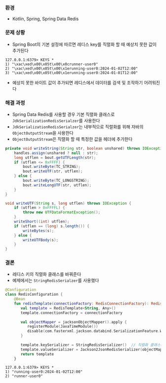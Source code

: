 ### 환경
- Kotlin, Spring, Spring Data Redis
### 문제 상황
- Spring Boot의 기본 설정에 따르면 레디스 key를 직렬화 할 때 예상치 못한 값이 추가된다

```text
127.0.0.1:6379> KEYS *
1) "\xac\xed\x00\x05t\x00\x0crunner-user0"
2) "\xac\xed\x00\x05t\x00\x1erunning-user0:2024-01-02T12:00"
3) "\xac\xed\x00\x05t\x00\x1erunning-user0:2024-01-01T12:00"
```
- 예상치 못한 바이트 값이 추가되면 레디스에서 데이터를 검색 및 조작하기 어려워진다

### 해결 과정
- Spring Data Redis를 사용할 경우 기본 직렬화 클래스로 `JdkSerializationRedisSerialzer`를 사용한다
- `JdkSerializationRedisSerialzer`는 내부적으로 직렬화를 위해 자바의  `ObjectOutputStream`을 사용한다
- `ObjectOutputStream`은 직렬화 할 때 특정한 값을 헤더에 추가한다

```java
private void writeString(String str, boolean unshared) throws IOException {  
    handles.assign(unshared ? null : str);  
    long utflen = bout.getUTFLength(str);  
    if (utflen <= 0xFFFF) {  
        bout.writeByte(TC_STRING);  
        bout.writeUTF(str, utflen);  
    } else {  
        bout.writeByte(TC_LONGSTRING);  
        bout.writeLongUTF(str, utflen);  
    }  
}
```

```java
void writeUTF(String s, long utflen) throws IOException {  
    if (utflen > 0xFFFFL) {  
        throw new UTFDataFormatException();  
    }  
    writeShort((int) utflen);  
    if (utflen == (long) s.length()) {  
        writeBytes(s);  
    } else {  
        writeUTFBody(s);  
    }  
}
```

### 결론
- 레디스 키의 직렬화 클래스를 바꿔준다
- 예제에서는 `StringRedisSerialzer`를 사용했다
```kotlin
@Configuration  
class RedisConfiguration {  
    @Bean  
    fun redisTemplate(connectionFactory: RedisConnectionFactory): RedisTemplate<String, Runner> {  
       val template = RedisTemplate<String, Any>()  
       template.connectionFactory = connectionFactory  
  
       val objectMapper = jacksonObjectMapper().apply {  
          registerModule(JavaTimeModule())  
          disable(com.fasterxml.jackson.databind.SerializationFeature.WRITE_DATES_AS_TIMESTAMPS)  
       }  
  
       template.keySerializer = StringRedisSerializer()  // 직렬화 클래스 변경
       template.valueSerializer = Jackson2JsonRedisSerializer(objectMapper, Any::class.java)  
       return template  
    }
```

```text
127.0.0.1:6379> KEYS *
1) "running-user0:2024-01-02T12:00"
2) "runner-user0"
```


